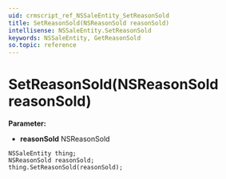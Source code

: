```yaml
---
uid: crmscript_ref_NSSaleEntity_SetReasonSold
title: SetReasonSold(NSReasonSold reasonSold)
intellisense: NSSaleEntity.SetReasonSold
keywords: NSSaleEntity, GetReasonSold
so.topic: reference
---
```


# SetReasonSold(NSReasonSold reasonSold)

**Parameter:** 
 - **reasonSold** NSReasonSold

```crmscript
NSSaleEntity thing;
NSReasonSold reasonSold;
thing.SetReasonSold(reasonSold);
```

